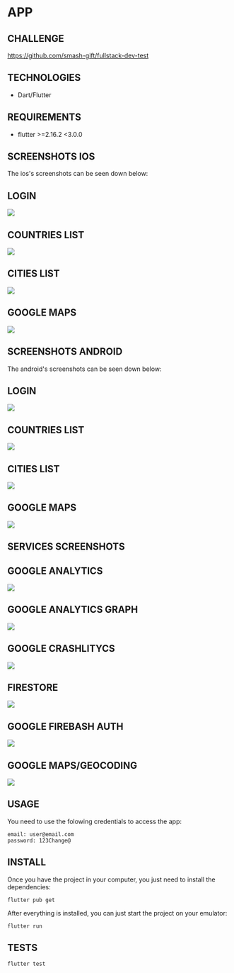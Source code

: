# APP
## CHALLENGE

https://github.com/smash-gift/fullstack-dev-test

## TECHNOLOGIES
- Dart/Flutter

## REQUIREMENTS
- flutter >=2.16.2 <3.0.0

## SCREENSHOTS IOS

The ios's screenshots can be seen down below:

## LOGIN
[<img src="./docs/images/ios/login.png">](Login)

## COUNTRIES LIST
[<img src="./docs/images/ios/countries.png">](Countries)

## CITIES LIST
[<img src="./docs/images/ios/cities.png">](Cities)

## GOOGLE MAPS
[<img src="./docs/images/ios/google_maps.png">](Google_Maps)

## SCREENSHOTS ANDROID

The android's screenshots can be seen down below:

## LOGIN
[<img src="./docs/images/android/login.png">](Login)

## COUNTRIES LIST
[<img src="./docs/images/android/countries.png">](Countries)

## CITIES LIST
[<img src="./docs/images/android/cities.png">](Cities)

## GOOGLE MAPS
[<img src="./docs/images/android/google_maps.png">](Google_Maps)

## SERVICES SCREENSHOTS

## GOOGLE ANALYTICS
[<img src="./docs/images/services/google_analytics.png">](GoogleAnalytics)

## GOOGLE ANALYTICS GRAPH
[<img src="./docs/images/services/google_analytics_graph.png">](GoogleAnalyticsGraph)

## GOOGLE CRASHLITYCS
[<img src="./docs/images/services/google_crashlytics.png">](GoogleCrashlytics)

## FIRESTORE
[<img src="./docs/images/services/google_firestore.png">](GoogleFirestore)

## GOOGLE FIREBASH AUTH
[<img src="./docs/images/services/google_firebase_auth.png">](GoogleFirebaseAuth)

## GOOGLE MAPS/GEOCODING
[<img src="./docs/images/services/google_maps.png">](GoogleMaps)


## USAGE

You need to use the folowing credentials to access the app:

```
email: user@email.com
password: 123Change@
```

## INSTALL

Once you have the project in your computer, you just need to install the dependencies:

```
flutter pub get
```

After everything is installed, you can just start the project on your emulator:

```
flutter run
```

## TESTS

```
flutter test
```

